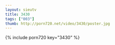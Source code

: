 ```yaml
--- 
layout: sieutv
title: 3430
tags: ["003"]
thumb: http://porn720.net/video/3430/poster.jpg
---
```

{% include porn720 key="3430" %} 
